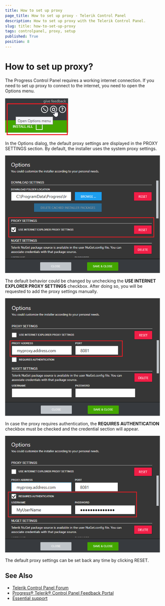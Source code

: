 ```yaml
---
title: How to set up proxy
page_title: How to set up proxy - Telerik Control Panel
description: How to set up proxy with the Telerik Control Panel.
slug: title: how-to-set-up-proxy
tags: controlpanel, proxy, setup
published: True
position: 8 
---
```


# How to set up proxy?

The Progress Control Panel requires a working internet connection. If you need to set up proxy to connect to the internet, you need to open the Options menu.

![Options Menu](images/options-menu.png)

In the Options dialog, the default proxy settings are displayed in the PROXY SETTINGS section. By default, the installer uses the system proxy settings.

![Proxy Settings](images/proxy-settings.png)

The default behavior could be changed by unchecking the **USE INTERNET EXPLORER PROXY SETTINGS** checkbox. After doing so, you will be requested to add the proxy settings manually.

![Proxy Address](images/proxy-address.png)

In case the proxy requires authentication, the **REQUIRES AUTHENTICATION** checkbox must be checked and the credential section will appear.

![Proxy Authentication](images/proxy-authentication.png)

The default proxy settings can be set back any time by clicking RESET.

## See Also

* [Telerik Control Panel Forum](https://www.telerik.com/forums/telerik-control-panel)
* [Progress® Telerik® Control Panel Feedback Portal](https://feedback.telerik.com/controlpanel) 
* [Essential support](http://www.telerik.com/support) 
